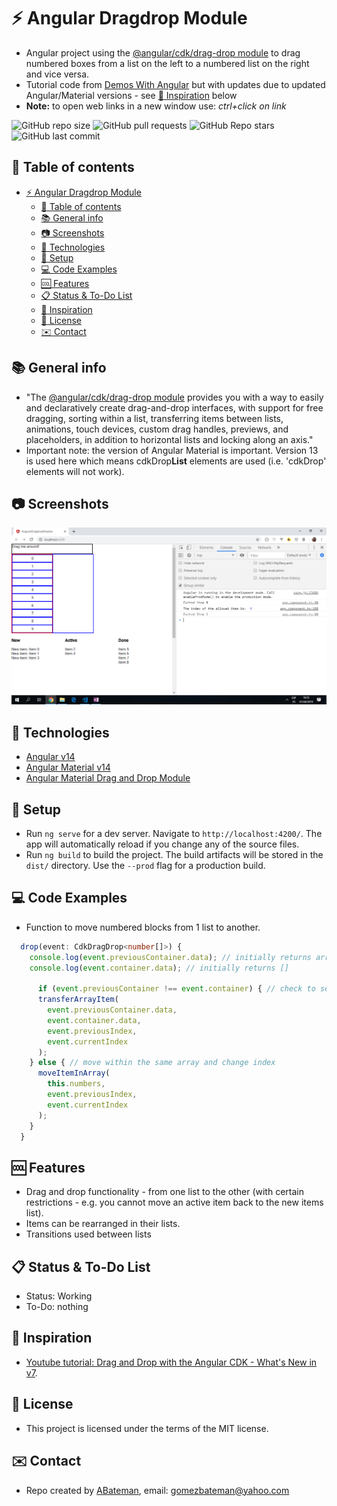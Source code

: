 # :zap: Angular Dragdrop Module

* Angular project using the [@angular/cdk/drag-drop module](https://material.angular.io/cdk/drag-drop/overview) to drag numbered boxes from a list on the left to a numbered list on the right and vice versa.
* Tutorial code from [Demos With Angular](https://www.youtube.com/channel/UCYFd7Qy93YP7gPERnxP545A) but with updates due to updated Angular/Material versions - see [:clap: Inspiration](#clap-inspiration) below
* **Note:** to open web links in a new window use: _ctrl+click on link_

![GitHub repo size](https://img.shields.io/github/repo-size/AndrewJBateman/angular-dragdrop-module?style=plastic)
![GitHub pull requests](https://img.shields.io/github/issues-pr/AndrewJBateman/angular-dragdrop-module?style=plastic)
![GitHub Repo stars](https://img.shields.io/github/stars/AndrewJBateman/angular-dragdrop-module?style=plastic)
![GitHub last commit](https://img.shields.io/github/last-commit/AndrewJBateman/angular-dragdrop-module?style=plastic)

## :page_facing_up: Table of contents

* [:zap: Angular Dragdrop Module](#zap-angular-dragdrop-module)
  * [:page_facing_up: Table of contents](#page_facing_up-table-of-contents)
  * [:books: General info](#books-general-info)
  * [:camera: Screenshots](#camera-screenshots)
  * [:signal_strength: Technologies](#signal_strength-technologies)
  * [:floppy_disk: Setup](#floppy_disk-setup)
  * [:computer: Code Examples](#computer-code-examples)
  * [:cool: Features](#cool-features)
  * [:clipboard: Status & To-Do List](#clipboard-status--to-do-list)
  * [:clap: Inspiration](#clap-inspiration)
  * [:file_folder: License](#file_folder-license)
  * [:envelope: Contact](#envelope-contact)

## :books: General info

* "The [@angular/cdk/drag-drop module](https://material.angular.io/cdk/drag-drop/overview) provides you with a way to easily and declaratively create drag-and-drop interfaces, with support for free dragging, sorting within a list, transferring items between lists, animations, touch devices, custom drag handles, previews, and placeholders, in addition to horizontal lists and locking along an axis."
* Important note: the version of Angular Material is important. Version 13 is used here which means cdkDrop**List** elements are used (i.e. 'cdkDrop' elements will not work).

## :camera: Screenshots

![Example screenshot](./img/dragAndDrop.png)

## :signal_strength: Technologies

* [Angular v14](https://angular.io/)
* [Angular Material v14](https://material.angular.io/)
* [Angular Material Drag and Drop Module](https://material.angular.io/cdk/drag-drop/overview)

## :floppy_disk: Setup

* Run `ng serve` for a dev server. Navigate to `http://localhost:4200/`. The app will automatically reload if you change any of the source files.
* Run `ng build` to build the project. The build artifacts will be stored in the `dist/` directory. Use the `--prod` flag for a production build.

## :computer: Code Examples

* Function to move numbered blocks from 1 list to another.

```typescript
  drop(event: CdkDragDrop<number[]>) {
    console.log(event.previousContainer.data); // initially returns array (10) [0, 1, 2, 3, 4, 5, 6, 7, 8, 9]
    console.log(event.container.data); // initially returns []

      if (event.previousContainer !== event.container) { // check to see if moved across lists
      transferArrayItem(
        event.previousContainer.data,
        event.container.data,
        event.previousIndex,
        event.currentIndex
      );
    } else { // move within the same array and change index
      moveItemInArray(
        this.numbers,
        event.previousIndex,
        event.currentIndex
      );
    }
  }

```

## :cool: Features

* Drag and drop functionality - from one list to the other (with certain restrictions - e.g. you cannot move an active item back to the new items list).
* Items can be rearranged in their lists.
* Transitions used between lists

## :clipboard: Status & To-Do List

* Status: Working
* To-Do: nothing

## :clap: Inspiration

* [Youtube tutorial: Drag and Drop with the Angular CDK - What's New in v7](https://www.youtube.com/watch?v=t1CrWLGxQPk).

## :file_folder: License

* This project is licensed under the terms of the MIT license.

## :envelope: Contact

* Repo created by [ABateman](https://github.com/AndrewJBateman), email: gomezbateman@yahoo.com

